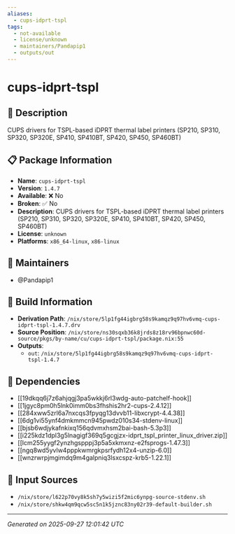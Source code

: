 ```yaml
---
aliases:
  - cups-idprt-tspl
tags:
  - not-available
  - license/unknown
  - maintainers/Pandapip1
  - outputs/out
---
```


# cups-idprt-tspl

## 📝 Description

CUPS drivers for TSPL-based iDPRT thermal label printers (SP210, SP310, SP320, SP320E, SP410, SP410BT, SP420, SP450, SP460BT)

## 📋 Package Information

- **Name**: `cups-idprt-tspl`
- **Version**: `1.4.7`
- **Available**: ❌ No
- **Broken**: ✅ No
- **Description**: CUPS drivers for TSPL-based iDPRT thermal label printers (SP210, SP310, SP320, SP320E, SP410, SP410BT, SP420, SP450, SP460BT)
- **License**: `unknown`
- **Platforms**: `x86_64-linux`, `x86-linux`
## 👥 Maintainers

- @Pandapip1


## 🔧 Build Information

- **Derivation Path**: `/nix/store/5lp1fg44igbrg58s9kamqz9q97hv6vmq-cups-idprt-tspl-1.4.7.drv`
- **Source Position**: `/nix/store/ns30sqxb36k8jrds8z18rv96bpnwc60d-source/pkgs/by-name/cu/cups-idprt-tspl/package.nix:55`
- **Outputs**:
  - `out`:  `/nix/store/5lp1fg44igbrg58s9kamqz9q97hv6vmq-cups-idprt-tspl-1.4.7`

## 🔗 Dependencies

- [[19dkqq6j7z6ahjqgj3pa5wkkj6rl3wdg-auto-patchelf-hook]]
- [[1jgyc8pm0h5lnk0imm0bs3fhshis2hr2-cups-2.4.12]]
- [[284xww5zrl6a7nxcqs3fpyqg13dvvb11-libxcrypt-4.4.38]]
- [[6dg1vi55ynf4dmkmmcn945pwdz010s34-stdenv-linux]]
- [[bjsb6wdjykafnkixq156qdvmxhsm2bai-bash-5.3p3]]
- [[i225kdz1dpl3g5lnagigf369q5gcgjzx-idprt_tspl_printer_linux_driver.zip]]
- [[lcm255yygf2ynzhgspppj3p5a5xkmxnz-e2fsprogs-1.47.3]]
- [[ngq8wd5yvlw4pppkwmrgkpsrfydh12x4-unzip-6.0]]
- [[wnzrwrpjmgimdq9m4galpniq3lsxcspz-krb5-1.22.1]]

## 📁 Input Sources

- `/nix/store/l622p70vy8k5sh7y5wizi5f2mic6ynpg-source-stdenv.sh`
- `/nix/store/shkw4qm9qcw5sc5n1k5jznc83ny02r39-default-builder.sh`

---
*Generated on 2025-09-27 12:01:42 UTC*
